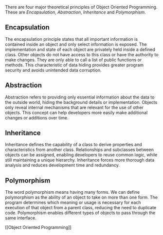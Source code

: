 There are four major theoretical principles of Object Oriented Programming. These are *Encapsulation*, *Abstraction*, *Inheritance* and *Polymorphism*.
## Encapsulation
The encapsulation principle states that all important information is contained inside an object and only select information is exposed. The implementation and state of each object are privately held inside a defined class. Other objects do not have access to this class or have the authority to make changes. They are only able to call a list of public functions or methods. This characteristic of data hiding provides greater program security and avoids unintended data corruption.
## Abstraction
Abstraction refers to providing only essential information about the data to the outside world, hiding the background details or implementation. Objects only reveal internal mechanisms that are relevant for the use of other objects. This concept can help developers more easily make additional changes or additions over time.
## Inheritance
Inheritance defines the capability of a class to derive properties and characteristics from another class. Relationships and subclasses between objects can be assigned, enabling developers to reuse common logic, while still maintaining a unique hierarchy. Inheritance forces more thorough data analysis and reduces development time and redundancy.
## Polymorphism
The word polymorphism means having many forms. We can define polymorphism as the ability of an object to take on more than one form. The program determines which meaning or usage is necessary for each execution of that object from a parent class, reducing the need to duplicate code. Polymorphism enables different types of objects to pass through the same interface.

[[Object Oriented Programming]]